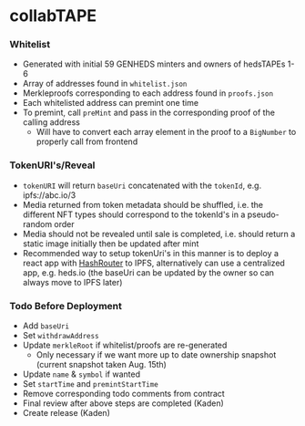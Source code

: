 # collabTAPE

### Whitelist

- Generated with initial 59 GENHEDS minters and owners of hedsTAPEs 1-6
- Array of addresses found in `whitelist.json`
- Merkleproofs corresponding to each address found in `proofs.json`
- Each whitelisted address can premint one time
- To premint, call `preMint` and pass in the corresponding proof of the calling address
  - Will have to convert each array element in the proof to a `BigNumber` to properly call from frontend

### TokenURI's/Reveal

- `tokenURI` will return `baseUri` concatenated with the `tokenId`, e.g. ipfs://abc.io/3
- Media returned from token metadata should be shuffled, i.e. the different NFT types should correspond to the tokenId's in a pseudo-random order
- Media should not be revealed until sale is completed, i.e. should return a static image initially then be updated after mint
- Recommended way to setup tokenUri's in this manner is to deploy a react app with [HashRouter](https://v5.reactrouter.com/web/api/HashRouter) to IPFS, alternatively can use a centralized app, e.g. heds.io (the baseUri can be updated by the owner so can always move to IPFS later)

### Todo Before Deployment

- Add `baseUri`
- Set `withdrawAddress`
- Update `merkleRoot` if whitelist/proofs are re-generated
  - Only necessary if we want more up to date ownership snapshot (current snapshot taken Aug. 15th)
- Update `name` & `symbol` if wanted
- Set `startTime` and `premintStartTime`
- Remove corresponding todo comments from contract
- Final review after above steps are completed (Kaden)
- Create release (Kaden)
